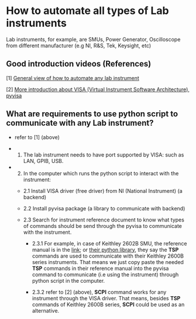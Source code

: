 # How to automate all types of Lab instruments 

Lab instruments, for example, are SMUs, Power Generator, Oscilloscope from different manufacturer (e.g NI, R&S, Tek, Keysight, etc)

## Good introduction videos (References)

[1] [General view of how to automate any lab instrument](https://youtu.be/XhUGKqORBGM?si=BX07TIo6VFKKHIwB)

[2] [More introduction about VISA (Virtual Instrument Software Architecture), pyvisa](https://www.youtube.com/watch?v=1HQxnz3P9P4)

## What are requirements to use python script to communicate with any Lab instrument?

- refer to [1] (above)

- 1. The lab instrument needs to have port supported by VISA: such as LAN, GPIB, USB.

- 2. In the computer which runs the python script to interact with the instrument: 

  - 2.1 Install VISA driver (free driver) from NI (National Instrument) (a backend)

  - 2.2 Install pyvisa package (a library to communicate with backend)

  - 2.3 Search for instrument reference document to know what types of commands should be send through the pyvisa to communicate with the instrument.

    - 2.3.1 For example, in case of Keithley 2602B SMU, the reference manual is in the [link](https://www.tek.com/en/keithley-source-measure-units/smu-2600b-series-sourcemeter-manual-8); or [their python library](https://pypi.org/project/keithley2600/), they say the **TSP** commands are used to communicate with their Keithley 2600B series instruments. That means we just copy paste the needed **TSP** commands in their reference manual into the pyvisa command to communicate (i.e using the instrument) through python script in the computer.

    - 2.3.2 refer to [2] (above), **SCPI** command works for any instrument through the VISA driver. That means, besides **TSP** commands of Keithley 2600B series, **SCPI** could be used as an alternative. 